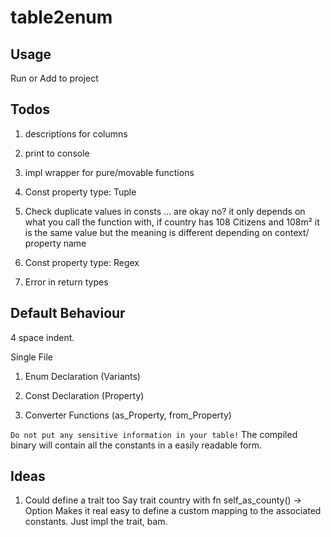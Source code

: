 # table2enum


## Usage

Run or Add to project



## Todos

1. descriptions for columns

2. print to console

3. impl wrapper for pure/movable functions

4. Const property type: Tuple 

5. Check duplicate values in consts ... are okay no? it only depends on what you call the function with, if country has 108 Citizens and 108m² it is the same value but the meaning is different depending on context/ property name 

6. Const property type: Regex

7. Error in return types

## Default Behaviour

4 space indent.

Single File

1. Enum Declaration (Variants)

2. Const Declaration (Property)

3. Converter Functions (as_Property, from_Property)

`Do not put any sensitive information in your table!`
The compiled binary will contain all the constants in a easily readable form.


## Ideas

1. Could define a trait too
    Say trait country with fn self_as_county() -> Option<Country>
    Makes it real easy to define a custom mapping to the associated constants.
    Just impl the trait, bam.
